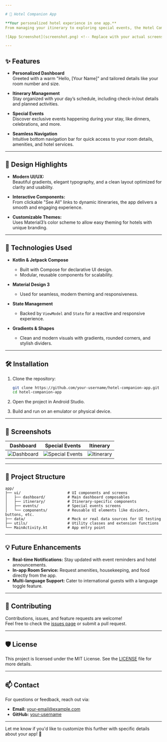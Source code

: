 ```yaml
---

# 🏨 Hotel Companion App

**Your personalized hotel experience in one app.**  
From managing your itinerary to exploring special events, the Hotel Companion App ensures you have everything you need for a comfortable and enjoyable stay.

![App Screenshot](screenshot.png) <!-- Replace with your actual screenshot file -->

---
```


## ✨ Features

- **Personalized Dashboard**  
  Greeted with a warm "Hello, [Your Name]" and tailored details like your room number and size.

- **Itinerary Management**  
  Stay organized with your day’s schedule, including check-in/out details and planned activities.

- **Special Events**  
  Discover exclusive events happening during your stay, like dinners, celebrations, and more.

- **Seamless Navigation**  
  Intuitive bottom navigation bar for quick access to your room details, amenities, and hotel services.

---

## 🎨 Design Highlights

- **Modern UI/UX:**  
  Beautiful gradients, elegant typography, and a clean layout optimized for clarity and usability.

- **Interactive Components:**  
  From clickable "See All" links to dynamic itineraries, the app delivers a smooth and engaging experience.

- **Customizable Themes:**  
  Uses Material3’s color scheme to allow easy theming for hotels with unique branding.

---

## 🚀 Technologies Used

- **Kotlin & Jetpack Compose**  
  - Built with Compose for declarative UI design.
  - Modular, reusable components for scalability.

- **Material Design 3**  
  - Used for seamless, modern theming and responsiveness.

- **State Management**  
  - Backed by `ViewModel` and `State` for a reactive and responsive experience.

- **Gradients & Shapes**  
  - Clean and modern visuals with gradients, rounded corners, and stylish dividers.

---

## 🛠 Installation

1. Clone the repository:
   ```bash
   git clone https://github.com/your-username/hotel-companion-app.git
   cd hotel-companion-app
   ```

2. Open the project in Android Studio.

3. Build and run on an emulator or physical device.

---

## 📸 Screenshots

| Dashboard                     | Special Events                 | Itinerary                     |
|-------------------------------|---------------------------------|-------------------------------|
| ![Dashboard](screenshot1.png) | ![Special Events](screenshot2.png) | ![Itinerary](screenshot3.png) |

---

## 📂 Project Structure

```plaintext
app/
├── ui/                     # UI components and screens
│   ├── dashboard/          # Main dashboard composables
│   ├── itinerary/          # Itinerary-specific components
│   ├── events/             # Special events screens
│   └── components/         # Reusable UI elements like dividers, buttons, etc.
├── data/                   # Mock or real data sources for UI testing
├── utils/                  # Utility classes and extension functions
└── MainActivity.kt         # App entry point
```

---

## 💡 Future Enhancements

- **Real-time Notifications:** Stay updated with event reminders and hotel announcements.
- **In-app Room Service:** Request amenities, housekeeping, and food directly from the app.
- **Multi-language Support:** Cater to international guests with a language toggle feature.

---

## 🤝 Contributing

Contributions, issues, and feature requests are welcome!  
Feel free to check the [issues page](https://github.com/your-username/hotel-companion-app/issues) or submit a pull request.

---

## 🛡 License

This project is licensed under the MIT License. See the [LICENSE](LICENSE) file for more details.

---

## 📫 Contact

For questions or feedback, reach out via:  
- **Email:** your-email@example.com  
- **GitHub:** [your-username](https://github.com/your-username)  

---

Let me know if you'd like to customize this further with specific details about your app! 🚀

